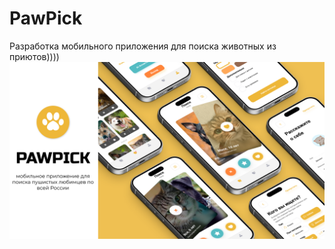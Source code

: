 # PawPick
Разработка мобильного приложения для поиска животных из приютов))))
![Главная страница](https://github.com/warja256/PawPick/blob/main/mockup%20PawPick.png)
